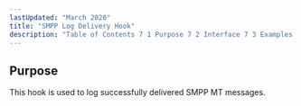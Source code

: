 ```yaml
---
lastUpdated: "March 2020"
title: "SMPP Log Delivery Hook"
description: "Table of Contents 7 1 Purpose 7 2 Interface 7 3 Examples This hook is used to log successfully delivered SMPP MT messages..."
---
```



## <a name="SMPPLogDeliveryHook.purpose"></a> Purpose

This hook is used to log successfully delivered SMPP MT messages.